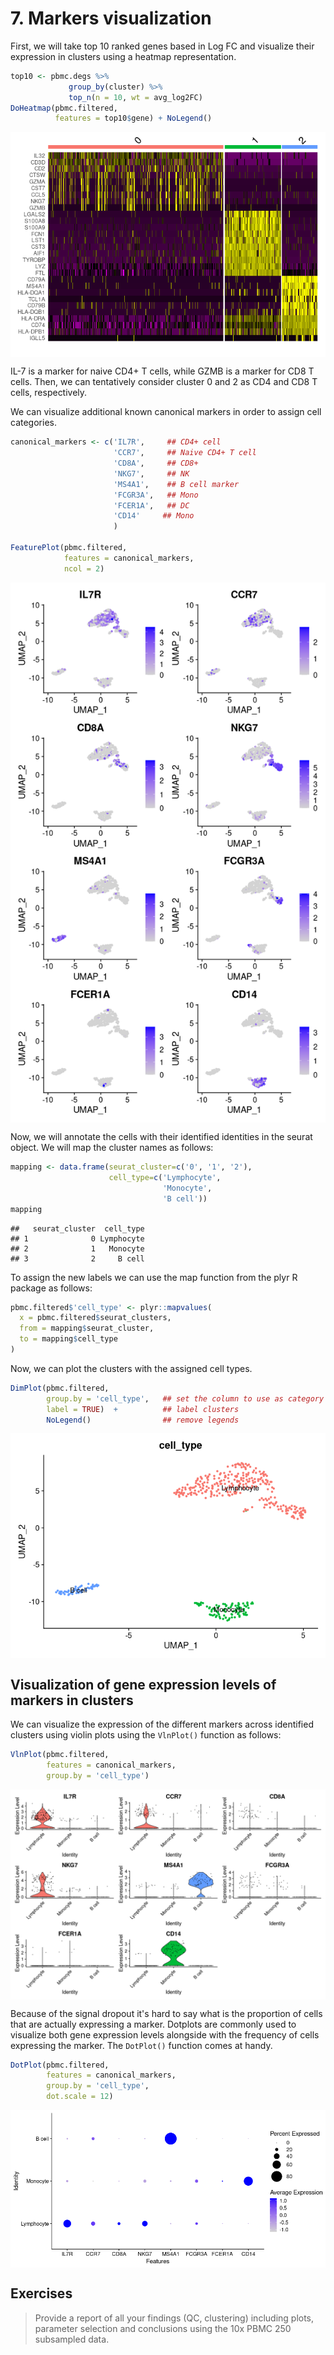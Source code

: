 # 7. Markers visualization


First, we will take top 10 ranked genes based in Log FC and visualize their
expression in clusters using a heatmap representation.



```r
top10 <- pbmc.degs %>% 
             group_by(cluster) %>% 
             top_n(n = 10, wt = avg_log2FC)
DoHeatmap(pbmc.filtered, 
          features = top10$gene) + NoLegend()
```

<img src="07-Profiling_cells_files/figure-html/heatmap-1.png" style="display: block; margin: auto;" />

IL-7 is a marker for naive CD4+ T cells, while GZMB is a marker for CD8 T cells.
Then, we can tentatively consider cluster 0 and 2 as CD4 and CD8 T cells,
respectively. 

We can visualize additional known canonical markers in order to assign cell
categories. 


```r
canonical_markers <- c('IL7R',     ## CD4+ cell
                       'CCR7',     ## Naive CD4+ T cell
                       'CD8A',     ## CD8+
                       'NKG7',     ## NK
                       'MS4A1',    ## B cell marker
                       'FCGR3A',   ## Mono
                       'FCER1A',   ## DC
                       'CD14'     ## Mono
                       )

FeaturePlot(pbmc.filtered, 
            features = canonical_markers,
            ncol = 2)
```

<img src="07-Profiling_cells_files/figure-html/umap_markers_vis-1.png" style="display: block; margin: auto;" />

Now, we will annotate the cells with their identified identities in the seurat 
object. We will map the cluster names as follows:



```r
mapping <- data.frame(seurat_cluster=c('0', '1', '2'),
                      cell_type=c('Lymphocyte', 
                                  'Monocyte', 
                                  'B cell'))
mapping
```

```
##   seurat_cluster  cell_type
## 1              0 Lymphocyte
## 2              1   Monocyte
## 3              2     B cell
```

To assign the new labels we can use the map function from the plyr R package
as follows:



```r
pbmc.filtered$'cell_type' <- plyr::mapvalues(
  x = pbmc.filtered$seurat_clusters,
  from = mapping$seurat_cluster,
  to = mapping$cell_type
)
```


Now, we can plot the clusters with the assigned cell types.



```r
DimPlot(pbmc.filtered, 
        group.by = 'cell_type',   ## set the column to use as category
        label = TRUE)  +          ## label clusters
        NoLegend()                ## remove legends
```

<img src="07-Profiling_cells_files/figure-html/cell_types-1.png" style="display: block; margin: auto;" />


## Visualization of gene expression levels of markers in clusters

We can visualize the expression of the different markers across identified clusters
using violin plots using the `VlnPlot()` function as follows:


```r
VlnPlot(pbmc.filtered, 
        features = canonical_markers,
        group.by = 'cell_type')
```

<img src="07-Profiling_cells_files/figure-html/unnamed-chunk-1-1.png" style="display: block; margin: auto;" />


Because of the signal dropout it's hard to say what is the proportion of cells that are actually
expressing a marker. Dotplots are commonly used to visualize both gene expression levels alongside 
with the frequency of cells expressing the marker. The `DotPlot()` function comes at handy.



```r
DotPlot(pbmc.filtered, 
        features = canonical_markers, 
        group.by = 'cell_type', 
        dot.scale = 12)
```

<img src="07-Profiling_cells_files/figure-html/unnamed-chunk-2-1.png" style="display: block; margin: auto;" />


## Exercises

> Provide a report of all your findings (QC, clustering) including plots, parameter selection
and conclusions using the 10x PBMC 250 subsampled data.


